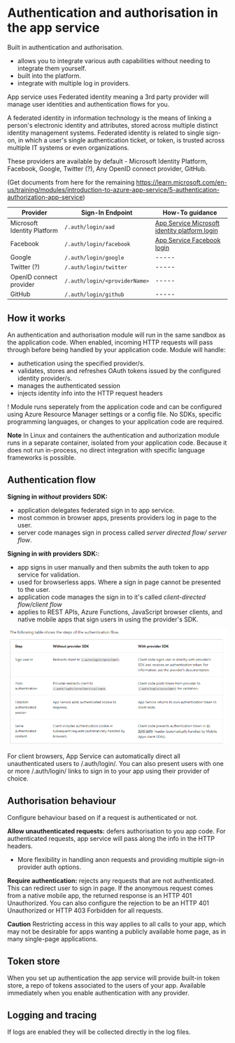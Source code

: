# Authentication and authorisation in the app service

Built in authentication and authorisation.

- allows you to integrate various auth capabilities without needing to integrate them yourself.
- built into the platform.
- integrate with multiple log in providers.

App service uses Federated identity meaning a 3rd party provider will manage user identities and authentication flows for you.

A federated identity in information technology is the means of linking a person's electronic identity and attributes, stored across multiple distinct identity management systems. Federated identity is related to single sign-on, in which a user's single authentication ticket, or token, is trusted across multiple IT systems or even organizations.

These providers are available by default - Microsoft Identity Platform, Facebook, Google, Twitter (?), Any OpenID connect provider, GitHub.

(Get documents from here for the remaining <https://learn.microsoft.com/en-us/training/modules/introduction-to-azure-app-service/5-authentication-authorization-app-service>)

|Provider| Sign-In Endpoint| How-To guidance|
|-----|-----|-----|
|Microsoft Identity Platform|`/.auth/login/aad`|[App Service Microsoft identity platform login](https://learn.microsoft.com/en-us/azure/app-service/configure-authentication-provider-aad)|
|Facebook|`/.auth/login/facebook`|[App Service Facebook login](https://learn.microsoft.com/en-us/azure/app-service/configure-authentication-provider-facebook)|
|Google|`/.auth/login/google`|-----|
|Twitter (?)|`/.auth/login/twitter`|-----|
|OpenID connect provider|`/.auth/login/<providerName>`|-----|
|GitHub|`/.auth/login/github`|-----|

## How it works

An authentication and authorisation module will run in the same sandbox as the application code. When enabled, incoming HTTP requests will pass through before being handled by your application code. Module will handle:

- authetication using the specified provider/s.
- validates, stores and refreshes OAuth tokens issued by the configured identity provider/s.
- manages the authenticated session
- injects identity info into the HTTP request headers

! Module runs seperately from the application code and can be configured using Azure Resource Manager settings or a config file. No SDKs, specific programming languages, or changes to your application code are required.

**Note**
In Linux and containers the authentication and authorization module runs in a separate container, isolated from your application code. Because it does not run in-process, no direct integration with specific language frameworks is possible.

## Authentication flow

**Signing in *without* providers SDK:**

- application delegates federated sign in to app service.
- most common in browser apps, presents providers log in page to the user.
- server code manages sign in process called *server directed flow/ server flow*.

**Signing in *with* providers SDK:**:

- app signs in user manually and then submits the auth token to app service for validation.
- used for browserless apps. Where a sign in page cannot be presented to the user.
- application code manages the sign in to it's called *client-directed flow/client flow*
- applies to REST APIs, Azure Functions, JavaScript browser clients, and native mobile apps that sign users in using the provider's SDK.

![steps of the authentication flow](<../../Images/Screenshot 2023-11-04 091330.png>)

For client browsers, App Service can automatically direct all unauthenticated users to /.auth/login/<provider>. You can also present users with one or more /.auth/login/<provider> links to sign in to your app using their provider of choice.

## Authorisation behaviour

Configure behaviour based on if a request is authenticated or not.

**Allow unauthenticated requests:** defers authorisation to you app code. For authenticated requests, app service will pass along the info in the HTTP headers.

- More flexibility in handling anon requests and providing multiple sign-in provider auth options.

**Require authentication:** rejects any requests that are not authenticated. This can redirect user to sign in page.  If the anonymous request comes from a native mobile app, the returned response is an HTTP 401 Unauthorized. You can also configure the rejection to be an HTTP 401 Unauthorized or HTTP 403 Forbidden for all requests.

**Caution**
Restricting access in this way applies to all calls to your app, which may not be desirable for apps wanting a publicly available home page, as in many single-page applications.

## Token store

When you set up authentication the app service will provide built-in token store, a repo of tokens associated to the users of your app. Available immediately when you enable authentication with any provider.

## Logging and tracing

If logs are enabled they will be collected directly in the log files.